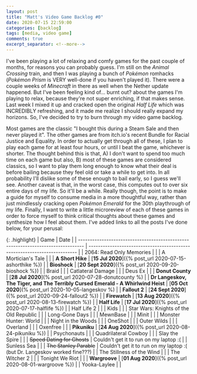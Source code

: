 ```yaml
---
layout: post
title: "Matt's Video Game Backlog #0"
date: 2020-07-15 22:59:00
categories: [backlog]
tags: [media, video game]
comments: true
excerpt_separator: <!--more-->
---
```


I've been playing a lot of relaxing and comfy games for the past couple of months, for reasons you can probably guess. I'm still on the _Animal Crossing_ train, and then I was playing a bunch of _Pokémon_ romhacks (_Pokémon Prism_ is VERY well-done if you haven't played it). There were a couple weeks of _Minecraft_ in there as well when the Nether update happened. But I've been feeling kind of... burnt out? about the games I'm playing to relax, because they're not super enriching, if that makes sense. Last week I mixed it up and cracked open the original _Half Life_ which was INCREDIBLY refreshing, and it made me realize I should really expand my horizons. So, I've decided to try to burn through my video game backlog.

<!--more-->

Most games are the classic "I bought this during a Steam Sale and then never played it". The other games are from itch.io's recent Bundle for Racial Justice and Equality. In order to actually get through all of these, I plan to play each game for at least four hours, or until I beat the game, whichever is shorter. The thought behind this is that, A) I don't want to spend too much time on each game but also, B) most of these games are considered classics, so I want to play them long enough to know what their deal is before bailing because they feel old or take a while to get into. In all probability I'll dislike some of these enough to bail early, so I guess we'll see. Another caveat is that, in the worst case, this computes out to over six entire days of my life. So it'll be a while. Really though, the point is to make a guide for myself to consume media in a more thoughtful way, rather than just mindlessly cracking open _Pokémon Emerald_ for the 30th playthrough of my life. Finally, I want to write a little microreview of each of these games in order to force myself to think critical thoughts about these games and synthesize how I feel about them. I've added links to all the posts I've done below, for your perusal:

{: .highlight}
| Game                                                                             | Date                                                                      |
| -------------------------------------------------------------------------------- | ------------------------------------------------------------------------- |
| 2064: Read Only Memories                                                         |                                                                           |
| A Mortician's Tale                                                               |                                                                           |
| **A Short Hike**                                                                 | [**15 Jul 2020**]({% post_url 2020-07-15-ashorthike %})                   |
| **Bioshock**                                                                     | [**20 Sept 2020**]({% post_url 2020-09-20-bioshock %})                    |
| Braid                                                                            |                                                                           |
| Catlateral Damage                                                                |                                                                           |
| Deus Ex                                                                          |                                                                           |
| **Donut County**                                                                 | [**28 Jul 2020**](% post_url 2020-07-28-donutcounty %)                    |
| **Dr Langeskov, The Tiger, and The Terribly Cursed Emerald - A Whirlwind Heist** | [**05 Oct 2020**](% post_url 2020-10-05-langeskov %)                      |
| **Fallout 2**                                                                    | [**24 Sept 2020**]({% post_url 2020-09-24-fallout2 %})                    |
| **Firewatch**                                                                    | [**13 Aug 2020**]({% post_url 2020-08-13-firewatch %})                    |
| **Half Life**                                                                    | [**17 Jul 2020**]({% post_url 2020-07-17-halflife %})                     |
| Half Life 2                                                                      |                                                                           |
| Kids                                                                             |                                                                           |
| Star Wars: Knights of the Old Republic                                           |                                                                           |
| Long-Gone Days                                                                   |                                                                           |
| MewnBase                                                                         |                                                                           |
| Minit                                                                            |                                                                           |
| Monster Hunter: World                                                            |                                                                           |
| Night in the Woods                                                               |                                                                           |
| OneShot                                                                          |                                                                           |
| Outer Wilds                                                                      |                                                                           |
| Overland                                                                         |                                                                           |
| Oxenfree                                                                         |                                                                           |
| **Pikuniku**                                                                     | [**24 Aug 2020**]({% post_url 2020-08-24-pikuniku %})                     |
| Psychonauts                                                                      |                                                                           |
| Quadrilateral Cowboy                                                             |                                                                           |
| Slay the Spire                                                                   |                                                                           |
| ~~Speed Dating for Ghosts~~                                                      | Couldn't get it to run on my laptop :(                                    |
| Sunless Sea                                                                      |                                                                           |
| ~~The Stanley Parable~~                                                          | Couldn't get it to run on my laptop :( (but Dr. Langeskov worked fine???) |
| The Stillness of the Wind                                                        |                                                                           |
| The Witcher 2                                                                    |                                                                           |
| Tonight We Riot                                                                  |                                                                           |
| **Wargroove**                                                                    | [**01 Aug 2020**]({% post_url 2020-08-01-wargroove %})                    |
| Yooka-Laylee                                                                     |                                                                           |
